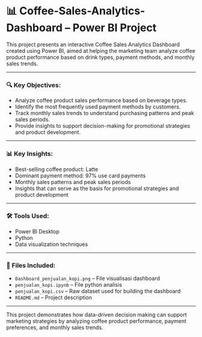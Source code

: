 # 📊 Coffee-Sales-Analytics-Dashboard – Power BI Project

This project presents an interactive Coffee Sales Analytics Dashboard created using Power BI, aimed at helping the marketing team analyze coffee product performance based on drink types, payment methods, and monthly sales trends.

---

### 🔍 Key Objectives:
- Analyze coffee product sales performance based on beverage types.
- Identify the most frequently used payment methods by customers.
- Track monthly sales trends to understand purchasing patterns and peak sales periods.
- Provide insights to support decision-making for promotional strategies and product development.

---

### 📊 Key Insights:
- Best-selling coffee product: Latte
- Dominant payment method: 97% use card payments
- Monthly sales patterns and peak sales periods
- Insights that can serve as the basis for promotional strategies and product development

---

### 🛠️ Tools Used:
- Power BI Desktop
- Python
- Data visualization techniques

---

### 📁 Files Included:
- `Dashboard_penjualan_kopi.png` – File visualisasi dashboard
- `penjualan_kopi.ipynb` – File python analisis
- `penjualan_kopi.csv` – Raw dataset used for building the dashboard
- `README.md` – Project description


---

This project demonstrates how data-driven decision making can support marketing strategies by analyzing coffee product performance, payment preferences, and monthly sales trends.
